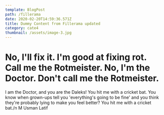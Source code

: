 ```yaml
---
template: BlogPost
path: /fillerama
date: 2020-02-20T14:59:36.571Z
title: Dummy Content from Fillerama updated
category: cate4
thumbnail: /assets/image-3.jpg
---
```

# No, I'll fix it. I'm good at fixing rot. Call me the Rotmeister. No, I'm the Doctor. Don't call me the Rotmeister.
I am the Doctor, and you are the Daleks! You hit me with a cricket bat. You know when grown-ups tell you 'everything's going to be fine' and you think they're probably lying to make you feel better? You hit me with a cricket bat./n M Usman Latif